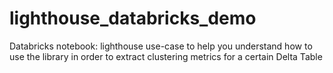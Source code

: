 # lighthouse_databricks_demo
Databricks notebook:
lighthouse use-case to help you understand how to use the library in order to extract clustering metrics for a certain Delta Table
